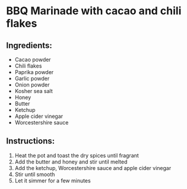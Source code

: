 # BBQ Marinade with cacao and chili flakes
## Ingredients:
- Cacao powder
- Chili flakes
- Paprika powder
- Garlic powder
- Onion powder
- Kosher sea salt
- Honey
- Butter
- Ketchup
- Apple cider vinegar
- Worcestershire sauce

## Instructions:
1. Heat the pot and toast the dry spices until fragrant
2. Add the butter and honey and stir until melted
3. Add the ketchup, Worcestershire sauce and apple cider vinegar
4. Stir until smooth
5. Let it simmer for a few minutes